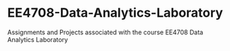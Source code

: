 # EE4708-Data-Analytics-Laboratory
Assignments and Projects associated with the course EE4708 Data Analytics Laboratory
